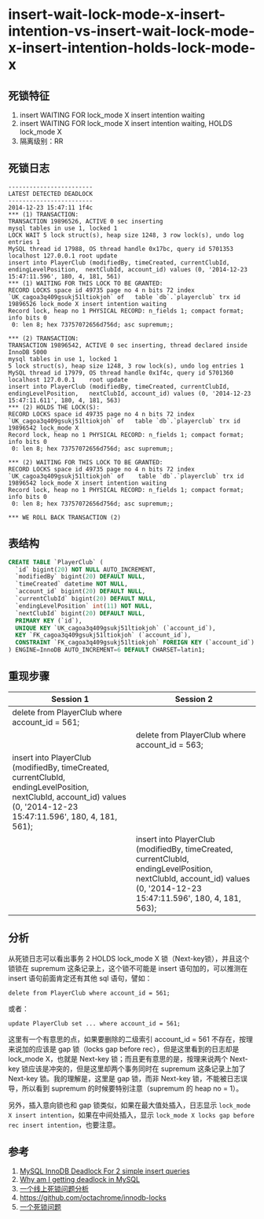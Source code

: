 insert-wait-lock-mode-x-insert-intention-vs-insert-wait-lock-mode-x-insert-intention-holds-lock-mode-x
===

## 死锁特征

1. insert WAITING FOR lock_mode X insert intention waiting
2. insert WAITING FOR lock_mode X insert intention waiting, HOLDS lock_mode X
3. 隔离级别：RR

## 死锁日志

```
------------------------
LATEST DETECTED DEADLOCK
------------------------
2014-12-23 15:47:11 1f4c
*** (1) TRANSACTION:
TRANSACTION 19896526, ACTIVE 0 sec inserting
mysql tables in use 1, locked 1
LOCK WAIT 5 lock struct(s), heap size 1248, 3 row lock(s), undo log entries 1
MySQL thread id 17988, OS thread handle 0x17bc, query id 5701353 localhost 127.0.0.1 root update
insert into PlayerClub (modifiedBy, timeCreated, currentClubId, endingLevelPosition,  nextClubId, account_id) values (0, '2014-12-23 15:47:11.596', 180, 4, 181, 561)
*** (1) WAITING FOR THIS LOCK TO BE GRANTED:
RECORD LOCKS space id 49735 page no 4 n bits 72 index `UK_cagoa3q409gsukj51ltiokjoh` of   table `db`.`playerclub` trx id 19896526 lock_mode X insert intention waiting
Record lock, heap no 1 PHYSICAL RECORD: n_fields 1; compact format; info bits 0
 0: len 8; hex 73757072656d756d; asc supremum;;

*** (2) TRANSACTION:
TRANSACTION 19896542, ACTIVE 0 sec inserting, thread declared inside InnoDB 5000
mysql tables in use 1, locked 1
5 lock struct(s), heap size 1248, 3 row lock(s), undo log entries 1
MySQL thread id 17979, OS thread handle 0x1f4c, query id 5701360 localhost 127.0.0.1    root update
insert into PlayerClub (modifiedBy, timeCreated, currentClubId, endingLevelPosition,   nextClubId, account_id) values (0, '2014-12-23 15:47:11.611', 180, 4, 181, 563)
*** (2) HOLDS THE LOCK(S):
RECORD LOCKS space id 49735 page no 4 n bits 72 index `UK_cagoa3q409gsukj51ltiokjoh` of   table `db`.`playerclub` trx id 19896542 lock_mode X
Record lock, heap no 1 PHYSICAL RECORD: n_fields 1; compact format; info bits 0
 0: len 8; hex 73757072656d756d; asc supremum;;

*** (2) WAITING FOR THIS LOCK TO BE GRANTED:
RECORD LOCKS space id 49735 page no 4 n bits 72 index `UK_cagoa3q409gsukj51ltiokjoh` of    table `db`.`playerclub` trx id 19896542 lock_mode X insert intention waiting
Record lock, heap no 1 PHYSICAL RECORD: n_fields 1; compact format; info bits 0
 0: len 8; hex 73757072656d756d; asc supremum;;

*** WE ROLL BACK TRANSACTION (2)
```

## 表结构

```sql
CREATE TABLE `PlayerClub` (
  `id` bigint(20) NOT NULL AUTO_INCREMENT,
  `modifiedBy` bigint(20) DEFAULT NULL,
  `timeCreated` datetime NOT NULL,
  `account_id` bigint(20) DEFAULT NULL,
  `currentClubId` bigint(20) DEFAULT NULL,
  `endingLevelPosition` int(11) NOT NULL,
  `nextClubId` bigint(20) DEFAULT NULL,
  PRIMARY KEY (`id`),
  UNIQUE KEY `UK_cagoa3q409gsukj51ltiokjoh` (`account_id`),
  KEY `FK_cagoa3q409gsukj51ltiokjoh` (`account_id`),
  CONSTRAINT `FK_cagoa3q409gsukj51ltiokjoh` FOREIGN KEY (`account_id`) REFERENCES   `PlayerAccount` (`id`)
) ENGINE=InnoDB AUTO_INCREMENT=6 DEFAULT CHARSET=latin1;
```

## 重现步骤

| Session 1 | Session 2 |
| --- | --- |
| delete from PlayerClub where account_id = 561; |  |
|  | delete from PlayerClub where account_id = 563; |
| insert into PlayerClub (modifiedBy, timeCreated, currentClubId, endingLevelPosition,  nextClubId, account_id) values (0, '2014-12-23 15:47:11.596', 180, 4, 181, 561); |  |
|  | insert into PlayerClub (modifiedBy, timeCreated, currentClubId, endingLevelPosition,  nextClubId, account_id) values (0, '2014-12-23 15:47:11.596', 180, 4, 181, 563); |

## 分析

从死锁日志可以看出事务 2 HOLDS lock_mode X 锁（Next-key锁），并且这个锁锁在 supremum 这条记录上，这个锁不可能是 insert 语句加的，可以推测在 insert 语句前面肯定还有其他 sql 语句，譬如：

```
delete from PlayerClub where account_id = 561;
```

或者：

```
update PlayerClub set ... where account_id = 561;
```

这里有一个有意思的点，如果要删除的二级索引 account_id = 561 不存在，按理来说加的应该是 gap 锁（locks gap before rec），但是这里看到的日志却是 lock_mode X，也就是 Next-key 锁；而且更有意思的是，按理来说两个 Next-key 锁应该是冲突的，但是这里却两个事务同时在 supremum 这条记录上加了 Next-key 锁。我的理解是，这里是 gap 锁，而非 Next-key 锁，不能被日志误导，所以看到 supremum 的时候要特别注意（supremum 的 heap no = 1）。

另外，插入意向锁也和 gap 锁类似，如果在最大值处插入，日志显示 `lock_mode X insert intention`，如果在中间处插入，显示 `lock_mode X locks gap before rec insert intention`，也要注意。

## 参考

1. [MySQL InnoDB Deadlock For 2 simple insert queries](https://dba.stackexchange.com/questions/86878/mysql-innodb-deadlock-for-2-simple-insert-queries)
2. [Why am I getting deadlock in MySQL](https://stackoverflow.com/questions/23615641/why-am-i-getting-deadlock-in-mysql)
3. [一个线上死锁问题分析](http://mysqllover.com/?p=437)
4. https://github.com/octachrome/innodb-locks
5. [一个死锁问题](http://xiaobaoqiu.github.io/blog/2016/07/22/%5B%3F%5D-ge-si-suo-wen-ti/)
